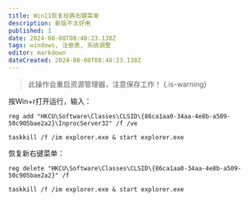 ```yaml
---
title: Win11恢复经典右键菜单
description: 新版不太好用
published: 1
date: 2024-08-08T08:48:23.138Z
tags: windows, 注册表, 系统调整
editor: markdown
dateCreated: 2024-08-08T08:48:23.138Z
---
```


> 此操作会重启资源管理器，注意保存工作！
{.is-warning}

按Win+r打开运行，输入：
```batch
reg add "HKCU\Software\Classes\CLSID\{86ca1aa0-34aa-4e8b-a509-50c905bae2a2}\InprocServer32" /f /ve

taskkill /f /im explorer.exe & start explorer.exe
```

恢复新右键菜单：

```batch
reg delete "HKCU\Software\Classes\CLSID\{86ca1aa0-34aa-4e8b-a509-50c905bae2a2}" /f

taskkill /f /im explorer.exe & start explorer.exe
```